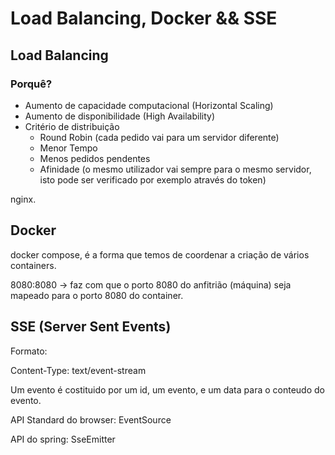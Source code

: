 # Load Balancing, Docker && SSE

## Load Balancing

### Porquê?

- Aumento de capacidade computacional (Horizontal Scaling)
- Aumento de disponibilidade (High Availability)
- Critério de distribuição
  - Round Robin (cada pedido vai para um servidor diferente)
  - Menor Tempo
  - Menos pedidos pendentes
  - Afinidade (o mesmo utilizador vai sempre para o mesmo servidor, isto pode ser verificado por exemplo através do token)

nginx.

## Docker

docker compose, é a forma que temos de coordenar a criação de vários containers.

8080:8080 -> faz com que o porto 8080 do anfitrião (máquina) seja mapeado para o porto 8080 do container.

## SSE (Server Sent Events)

Formato:

Content-Type: text/event-stream

Um evento é costituido por um id, um evento, e um data para o conteudo do evento.

API Standard do browser: EventSource

API do spring: SseEmitter
